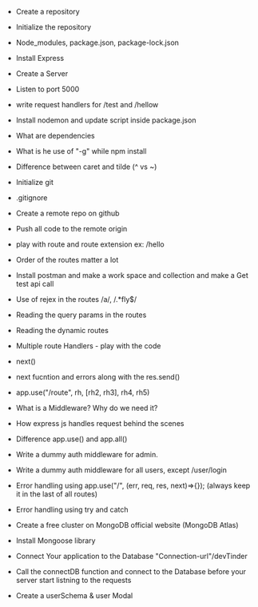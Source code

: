 - Create a repository
- Initialize  the repository
- Node_modules, package.json, package-lock.json
- Install Express
- Create a Server
- Listen to port 5000
- write request handlers for /test and /hellow
- Install nodemon and update script inside package.json
- What are dependencies
- What is he use of "-g" while npm install
- Difference between caret and  tilde (^ vs ~)

- Initialize git 
- .gitignore
- Create a remote repo on github
- Push  all code to the remote origin
- play with route and route extension ex: /hello
- Order of the routes matter a lot
- Install postman and make a work space and collection and make a Get test api call
- Use of rejex in the routes /a/,   /.*fly$/
- Reading the query params in the routes
- Reading the dynamic routes

- Multiple route Handlers - play with the code
- next()
- next fucntion and errors along with the res.send()
- app.use("/route", rh, [rh2, rh3], rh4, rh5)
- What is a Middleware? Why do we need it?
- How express js handles request behind the scenes
- Difference app.use() and app.all()
- Write a dummy auth middleware for admin.
- Write a dummy auth middleware for all users, except /user/login
- Error handling using app.use("/", (err, req, res, next)=>{}); (always keep it in the last of all routes)
- Error handling using try and catch

- Create a free cluster on MongoDB official website (MongoDB Atlas)
- Install Mongoose library
- Connect Your application to the Database "Connection-url"/devTinder
- Call the connectDB function and connect to the Database before your server start listning to the requests
- Create a userSchema & user Modal